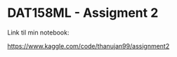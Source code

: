 # DAT158ML - Assigment 2

Link til min notebook:

https://www.kaggle.com/code/thanujan99/assignment2
